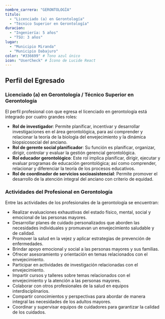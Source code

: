 ```yaml
---
nombre_carrera: "GERONTOLOGÍA"
titulo: 
  - "Licenciado (a) en Gerontología"
  - "Técnico Superior en Gerontología"
duracion: 
  - "Ingeniería: 5 años"
  - "TSU: 3 años"
lugar: 
  - "Municipio Miranda"
  - "Municipio Dabajuro"
color: "#336699" # Tono azul único
icon: "UserCheck" # Ícono de Lucide React
---
```


## Perfil del Egresado

### Licenciado (a) en Gerontología / Técnico Superior en Gerontología
El perfil profesional con que egresa el licenciado en gerontología está integrado por cuatro grandes roles:

- **Rol de investigador**: Permite planificar, incentivar y desarrollar investigaciones en el área gerontológica, para así comprender y relacionar la teoría de la biología del envejecimiento y la dinámica biopsicosocial del anciano.
- **Rol de gerente social planificador**: Su función es planificar, organizar, dirigir, controlar y evaluar la gestión gerencial gerontológica.
- **Rol educador gerontológico**: Este rol implica planificar, dirigir, ejecutar y evaluar programas de educación gerontológica; así como comprender, relacionar y diferenciar la teoría de los procesos educativos.
- **Rol de coordinador de servicios socioasistencial**: Permite promover el desarrollo de la atención integral del anciano con criterio de equidad.

### Actividades del Profesional en Gerontología
Entre las actividades de los profesionales de la gerontología se encuentran:

- Realizar evaluaciones exhaustivas del estado físico, mental, social y emocional de las personas mayores.
- Desarrollar planes de cuidado personalizados que aborden las necesidades individuales y promuevan un envejecimiento saludable y de calidad.
- Promover la salud en la vejez y aplicar estrategias de prevención de enfermedades.
- Brindar apoyo emocional y social a las personas mayores y sus familias.
- Ofrecer asesoramiento y orientación en temas relacionados con el envejecimiento.
- Participar en actividades de investigación relacionadas con el envejecimiento.
- Impartir cursos y talleres sobre temas relacionados con el envejecimiento y la atención a las personas mayores.
- Colaborar con otros profesionales de la salud en equipos interdisciplinarios.
- Compartir conocimientos y perspectivas para abordar de manera integral las necesidades de los adultos mayores.
- Coordinar y supervisar equipos de cuidadores para garantizar la calidad de los cuidados.
